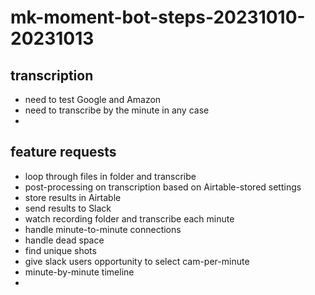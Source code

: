 # mk-moment-bot-steps-20231010-20231013

## transcription
- need to test Google and Amazon
- need to transcribe by the minute in any case
- 

## feature requests

- loop through files in folder and transcribe
- post-processing on transcription based on Airtable-stored settings
- store results in Airtable
- send results to Slack
- watch recording folder and transcribe each minute
- handle minute-to-minute connections
- handle dead space
- find unique shots
- give slack users opportunity to select cam-per-minute
- minute-by-minute timeline
- 